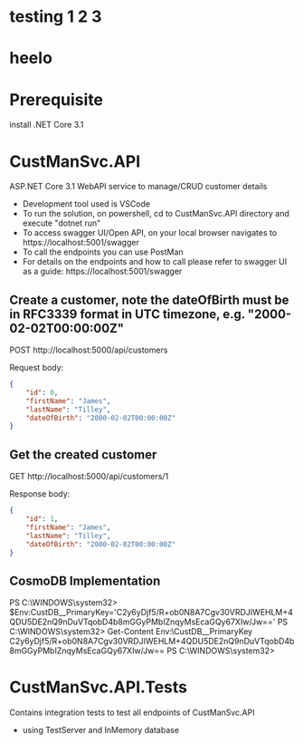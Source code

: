 # testing 1 2 3
# heelo
# Prerequisite
install .NET Core 3.1

# CustManSvc.API
ASP.NET Core 3.1 WebAPI service to manage/CRUD customer details

- Development tool used is VSCode
- To run the solution, on powershell, cd to CustManSvc.API directory and execute "dotnet run"
- To access swagger UI/Open API, on your local browser navigates to https://localhost:5001/swagger
- To call the endpoints you can use PostMan
- For details on the endpoints and how to call please refer to swagger UI as a guide: https://localhost:5001/swagger

## Create a customer, note the dateOfBirth must be in RFC3339 format in UTC timezone, e.g. "2000-02-02T00:00:00Z"
POST http://localhost:5000/api/customers

Request body:
```json
{
	"id": 0,
	"firstName": "James",
	"lastName": "Tilley",
	"dateOfBirth": "2000-02-02T00:00:00Z"
}
```

## Get the created customer
GET http://localhost:5000/api/customers/1

Response body:
```json
{
    "id": 1,
    "firstName": "James",
    "lastName": "Tilley",
    "dateOfBirth": "2000-02-02T00:00:00Z"
}
```
## CosmoDB Implementation
PS C:\WINDOWS\system32> $Env:CustDB__PrimaryKey='C2y6yDjf5/R+ob0N8A7Cgv30VRDJIWEHLM+4QDU5DE2nQ9nDuVTqobD4b8mGGyPMbIZnqyMsEcaGQy67XIw/Jw=='
PS C:\WINDOWS\system32> Get-Content Env:\CustDB__PrimaryKey
C2y6yDjf5/R+ob0N8A7Cgv30VRDJIWEHLM+4QDU5DE2nQ9nDuVTqobD4b8mGGyPMbIZnqyMsEcaGQy67XIw/Jw==
PS C:\WINDOWS\system32>

# CustManSvc.API.Tests
Contains integration tests to test all endpoints of CustManSvc.API
- using TestServer and InMemory database

